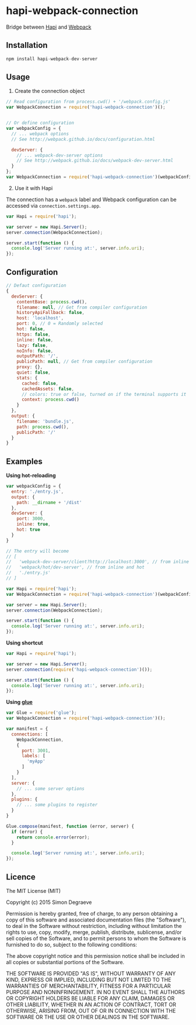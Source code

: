 # hapi-webpack-connection

Bridge between [Hapi](https://github.com/hapijs/hapi) and [Webpack](https://github.com/webpack/webpack-dev-server)

## Installation

```js
npm install hapi-webpack-dev-server
```

## Usage

1. Create the connection object

  ```js
  // Read configuration from process.cwd() + '/webpack.config.js'
  var WebpackConnection = require('hapi-webpack-connection')();


  // Or define configuration
  var webpackConfig = {
    // ... webpack options
    // See http://webpack.github.io/docs/configuration.html

    devServer: {
      // ... webpack-dev-server options
      // See http://webpack.github.io/docs/webpack-dev-server.html
    }
  };
  var WebpackConnection = require('hapi-webpack-connection')(webpackConfig);
  ```

2. Use it with Hapi

  The connection has a `webpack` label and Webpack configuration can be accessed via `connection.settings.app`.

  ```js
  var Hapi = require('hapi');

  var server = new Hapi.Server();
  server.connection(WebpackConnection);

  server.start(function () {
    console.log('Server running at:', server.info.uri);
  });
  ```


## Configuration

```js
// Defaut configuration
{
  devServer: {
    contentBase: process.cwd(),
    filename: null, // Get from compiler configuration
    historyApiFallback: false,
    host: 'localhost',
    port: 0, // 0 = Randomly selected
    hot: false,
    https: false,
    inline: false,
    lazy: false,
    noInfo: false,
    outputPath: '/',
    publicPath: null, // Get from compiler configuration
    proxy: {},
    quiet: false,
    stats: {
      cached: false,
      cachedAssets: false,
      // colors: true or false, turned on if the terminal supports it
      context: process.cwd()
    }
  },
  output: {
    filename: 'bundle.js',
    path: process.cwd(),
    publicPath: '/'
  }
}
```

## Examples

**Using hot-reloading**

```js
var webpackConfig = {
  entry: './entry.js',
  output: {
    path: __dirname + '/dist'
  },
  devServer: {
    port: 3000,
    inline: true,
    hot: true
  }
}

// The entry will become
// [
//   'webpack-dev-server/client?http://localhost:3000', // from inline
//   'webpack/hot/dev-server', // from inline and hot
//   './entry.js'
// ]

var Hapi = require('hapi');
var WebpackConnection = require('hapi-webpack-connection')(webpackConfig);

var server = new Hapi.Server();
server.connection(WebpackConnection);

server.start(function () {
  console.log('Server running at:', server.info.uri);
});
```

**Using shortcut**

```js
var Hapi = require('hapi');

var server = new Hapi.Server();
server.connection(require('hapi-webpack-connection')());

server.start(function () {
  console.log('Server running at:', server.info.uri);
});
```

**Using [glue](https://github.com/hapijs/glue)**

```js
var Glue = require('glue');
var WebpackConnection = require('hapi-webpack-connection')();

var manifest = {
  connections: [
    WebpackConnection,
    {
      port: 3001,
      labels: [
        'myApp'
      ]
    }
  ],
  server: {
    // ... some server options
  },
  plugins: {
    // ... some plugins to register
  }
}

Glue.compose(manifest, function (error, server) {
  if (error) {
    return console.error(error);
  }

  console.log('Server running at:', server.info.uri);
});
```

## Licence

The MIT License (MIT)

Copyright (c) 2015 Simon Degraeve

Permission is hereby granted, free of charge, to any person obtaining a copy
of this software and associated documentation files (the "Software"), to deal
in the Software without restriction, including without limitation the rights
to use, copy, modify, merge, publish, distribute, sublicense, and/or sell
copies of the Software, and to permit persons to whom the Software is
furnished to do so, subject to the following conditions:

The above copyright notice and this permission notice shall be included in all
copies or substantial portions of the Software.

THE SOFTWARE IS PROVIDED "AS IS", WITHOUT WARRANTY OF ANY KIND, EXPRESS OR
IMPLIED, INCLUDING BUT NOT LIMITED TO THE WARRANTIES OF MERCHANTABILITY,
FITNESS FOR A PARTICULAR PURPOSE AND NONINFRINGEMENT. IN NO EVENT SHALL THE
AUTHORS OR COPYRIGHT HOLDERS BE LIABLE FOR ANY CLAIM, DAMAGES OR OTHER
LIABILITY, WHETHER IN AN ACTION OF CONTRACT, TORT OR OTHERWISE, ARISING FROM,
OUT OF OR IN CONNECTION WITH THE SOFTWARE OR THE USE OR OTHER DEALINGS IN THE
SOFTWARE.
